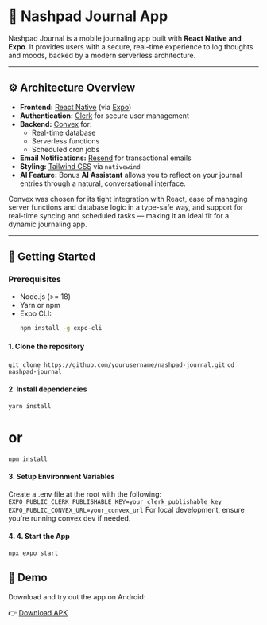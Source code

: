 # 📝 Nashpad Journal App

Nashpad Journal is a mobile journaling app built with **React Native and Expo**. It provides users with a secure, real-time experience to log thoughts and moods, backed by a modern serverless architecture.

---

## ⚙️ Architecture Overview

- **Frontend:** [React Native](https://reactnative.dev/) (via [Expo](https://expo.dev/))  
- **Authentication:** [Clerk](https://clerk.dev/) for secure user management  
- **Backend:** [Convex](https://convex.dev/) for:
  - Real-time database
  - Serverless functions
  - Scheduled cron jobs
- **Email Notifications:** [Resend](https://resend.com/) for transactional emails
- **Styling:** [Tailwind CSS](https://tailwindcss.com/) via `nativewind`
- **AI Feature:** Bonus **AI Assistant** allows you to reflect on your journal entries through a natural, conversational interface.


Convex was chosen for its tight integration with React, ease of managing server functions and database logic in a type-safe way, and support for real-time syncing and scheduled tasks — making it an ideal fit for a dynamic journaling app.

---

## 🚀 Getting Started

### Prerequisites

- Node.js (>= 18)
- Yarn or npm
- Expo CLI:  
  ```bash
  npm install -g expo-cli

#### 1. Clone the repository
`git clone https://github.com/yourusername/nashpad-journal.git`
`cd nashpad-journal`

#### 2. Install dependencies
`yarn install`
# or
`npm install`

#### 3. Setup Environment Variables
Create a .env file at the root with the following:
`EXPO_PUBLIC_CLERK_PUBLISHABLE_KEY=your_clerk_publishable_key`
`EXPO_PUBLIC_CONVEX_URL=your_convex_url`
For local development, ensure you're running convex dev if needed.

#### 4. 4. Start the App
`npx expo start`

## 📱 Demo

Download and try out the app on Android:

👉 [Download APK](https://drive.google.com/file/d/1T3n9yXwWs4tOL-kL6jhZliVnAaJsqdXt/view?usp=drive_link)

